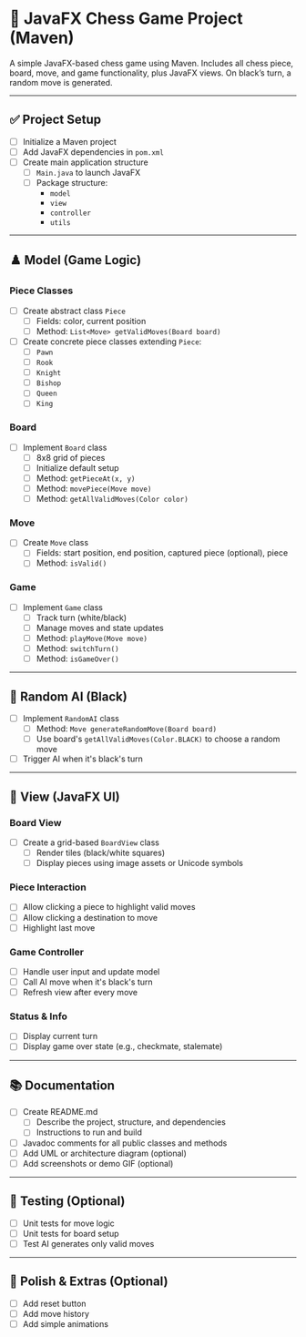 # 🧩 JavaFX Chess Game Project (Maven)

A simple JavaFX-based chess game using Maven. Includes all chess piece, board, move, and game functionality, plus JavaFX views. On black’s turn, a random move is generated.

---

## ✅ Project Setup
- [ ] Initialize a Maven project
- [ ] Add JavaFX dependencies in `pom.xml`
- [ ] Create main application structure
  - [ ] `Main.java` to launch JavaFX
  - [ ] Package structure:
    - `model`
    - `view`
    - `controller`
    - `utils`

---

## ♟️ Model (Game Logic)

### Piece Classes
- [ ] Create abstract class `Piece`
  - [ ] Fields: color, current position
  - [ ] Method: `List<Move> getValidMoves(Board board)`
- [ ] Create concrete piece classes extending `Piece`:
  - [ ] `Pawn`
  - [ ] `Rook`
  - [ ] `Knight`
  - [ ] `Bishop`
  - [ ] `Queen`
  - [ ] `King`

### Board
- [ ] Implement `Board` class
  - [ ] 8x8 grid of pieces
  - [ ] Initialize default setup
  - [ ] Method: `getPieceAt(x, y)`
  - [ ] Method: `movePiece(Move move)`
  - [ ] Method: `getAllValidMoves(Color color)`

### Move
- [ ] Create `Move` class
  - [ ] Fields: start position, end position, captured piece (optional), piece
  - [ ] Method: `isValid()`

### Game
- [ ] Implement `Game` class
  - [ ] Track turn (white/black)
  - [ ] Manage moves and state updates
  - [ ] Method: `playMove(Move move)`
  - [ ] Method: `switchTurn()`
  - [ ] Method: `isGameOver()`

---

## 🧠 Random AI (Black)
- [ ] Implement `RandomAI` class
  - [ ] Method: `Move generateRandomMove(Board board)`
  - [ ] Use board's `getAllValidMoves(Color.BLACK)` to choose a random move
- [ ] Trigger AI when it's black's turn

---

## 🎨 View (JavaFX UI)

### Board View
- [ ] Create a grid-based `BoardView` class
  - [ ] Render tiles (black/white squares)
  - [ ] Display pieces using image assets or Unicode symbols

### Piece Interaction
- [ ] Allow clicking a piece to highlight valid moves
- [ ] Allow clicking a destination to move
- [ ] Highlight last move

### Game Controller
- [ ] Handle user input and update model
- [ ] Call AI move when it's black's turn
- [ ] Refresh view after every move

### Status & Info
- [ ] Display current turn
- [ ] Display game over state (e.g., checkmate, stalemate)

---

## 📚 Documentation
- [ ] Create README.md
  - [ ] Describe the project, structure, and dependencies
  - [ ] Instructions to run and build
- [ ] Javadoc comments for all public classes and methods
- [ ] Add UML or architecture diagram (optional)
- [ ] Add screenshots or demo GIF (optional)

---

## 🧪 Testing (Optional)
- [ ] Unit tests for move logic
- [ ] Unit tests for board setup
- [ ] Test AI generates only valid moves

---

## 🔄 Polish & Extras (Optional)
- [ ] Add reset button
- [ ] Add move history
- [ ] Add simple animations